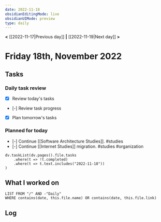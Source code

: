```yaml
---
date: 2022-11-18
obsidianEditingMode: live
obsidianUIMode: preview
type: daily
---
```


**<** [[2022-11-17|Previous day]] **|** [[2022-11-19|Next day]] **>**

# Friday 18th, November 2022

## Tasks

### Daily task review
- [x] Review today's tasks
- [-] Review task progress
- [x] Plan tomorrow's tasks

### Planned for today
- [-] Continue [[Software Architecture Studies]]. #studies 
- [-] Continue [[Internet Studies]] migration. #studies #organization

```dataviewjs
dv.taskList(dv.pages().file.tasks
	.where(t => !t.completed)
	.where(t => t.text.includes("2022-11-18"))
)
```

## What I worked on
```dataview
LIST FROM "/" AND -"Daily"
WHERE contains(date, this.file.name) OR contains(date, this.file.link)
```

## Log
